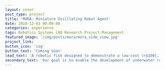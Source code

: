 ```yaml
---
layout: inner
post_type: project
title: 'MORA: Miniature Oscillating Robot Agent'
date: 2018-12-03 00:00:00
categories: experience
tags: Robotics Systems CAD Research Project-Management
featured_image: '/img/posts/mora/mora_side_view.jpg'
project_link:
button_icon: 'cog'
button_text: 'Coming Soon'
lead_text: 'A robotic fish designed to demonstrate a low-cost (<$100), small-scale (~12 cm) biomimetic actuation method for efficient swimming.'
secondary_text: 'Our goal is to enable the development of underwater robot swarms for synthetic biology testbeds and environmental monitoring in fragile environments.'
---
```

